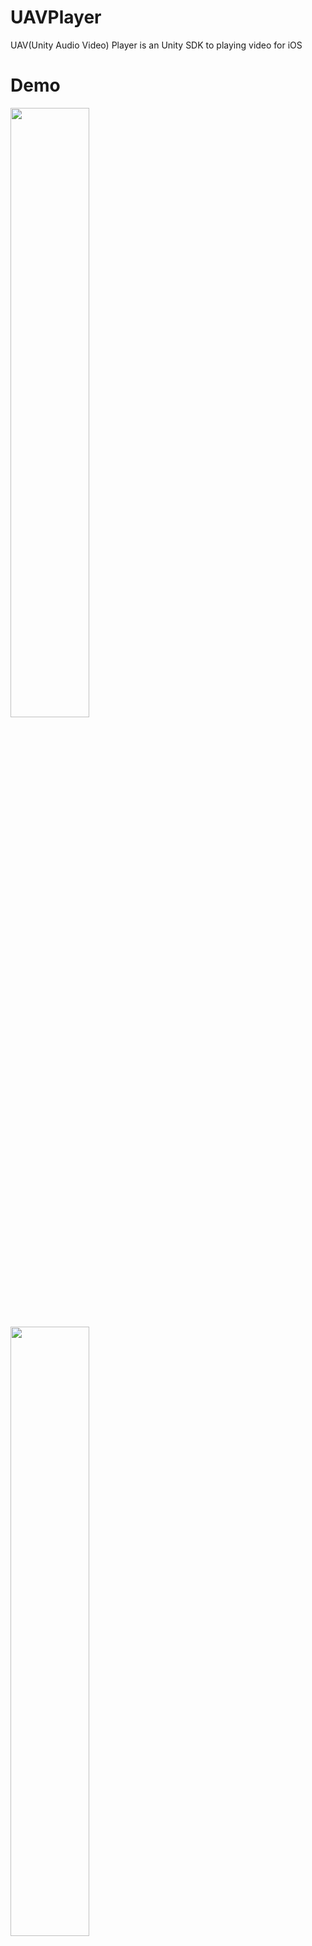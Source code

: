 # UAVPlayer
UAV(Unity Audio Video) Player is an Unity SDK to playing video for iOS

# Demo
<img src="https://raw.githubusercontent.com/hankyojeong/UAVPlayer/master/images/demo1.png" width="50%" height="50%">
<img src="https://raw.githubusercontent.com/hankyojeong/UAVPlayer/master/images/demo2.png" width="50%" height="50%">

# Usage
Easy to use UAVP SDK
<img src="https://raw.githubusercontent.com/hankyojeong/UAVPlayer/master/images/UAVPProperties.png" width="50%" height="50%">